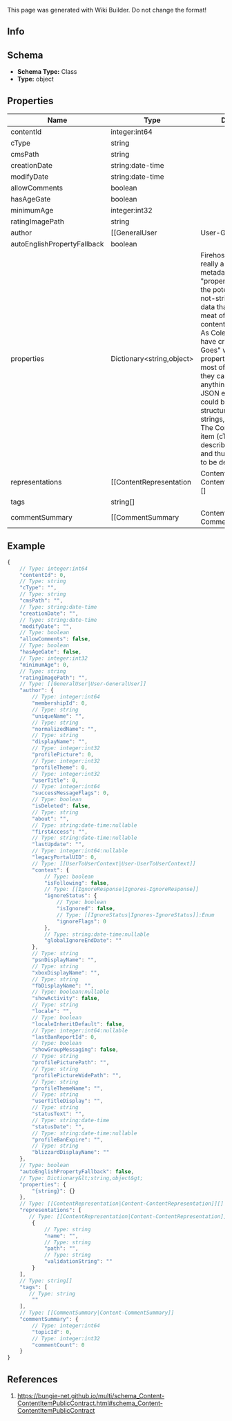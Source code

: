 <span class="wiki-builder">This page was generated with Wiki Builder. Do not change the format!</span>

## Info

## Schema
* **Schema Type:** Class
* **Type:** object

## Properties
Name | Type | Description
---- | ---- | -----------
contentId | integer:int64 | 
cType | string | 
cmsPath | string | 
creationDate | string:date-time | 
modifyDate | string:date-time | 
allowComments | boolean | 
hasAgeGate | boolean | 
minimumAge | integer:int32 | 
ratingImagePath | string | 
author | [[GeneralUser|User-GeneralUser]] | 
autoEnglishPropertyFallback | boolean | 
properties | Dictionary&lt;string,object&gt; | Firehose content is really a collection of metadata and &quot;properties&quot;, which are the potentially-but-not-strictly localizable data that comprises the meat of whatever content is being shown. As Cole Porter would have crooned, &quot;Anything Goes&quot; with Firehose properties. They are most often strings, but they can theoretically be anything. They are JSON encoded, and could be JSON structures, simple strings, numbers etc... The Content Type of the item (cType) will describe the properties, and thus how they ought to be deserialized.
representations | [[ContentRepresentation|Content-ContentRepresentation]][] | 
tags | string[] | 
commentSummary | [[CommentSummary|Content-CommentSummary]] | 

## Example
```javascript
{
    // Type: integer:int64
    "contentId": 0,
    // Type: string
    "cType": "",
    // Type: string
    "cmsPath": "",
    // Type: string:date-time
    "creationDate": "",
    // Type: string:date-time
    "modifyDate": "",
    // Type: boolean
    "allowComments": false,
    // Type: boolean
    "hasAgeGate": false,
    // Type: integer:int32
    "minimumAge": 0,
    // Type: string
    "ratingImagePath": "",
    // Type: [[GeneralUser|User-GeneralUser]]
    "author": {
        // Type: integer:int64
        "membershipId": 0,
        // Type: string
        "uniqueName": "",
        // Type: string
        "normalizedName": "",
        // Type: string
        "displayName": "",
        // Type: integer:int32
        "profilePicture": 0,
        // Type: integer:int32
        "profileTheme": 0,
        // Type: integer:int32
        "userTitle": 0,
        // Type: integer:int64
        "successMessageFlags": 0,
        // Type: boolean
        "isDeleted": false,
        // Type: string
        "about": "",
        // Type: string:date-time:nullable
        "firstAccess": "",
        // Type: string:date-time:nullable
        "lastUpdate": "",
        // Type: integer:int64:nullable
        "legacyPortalUID": 0,
        // Type: [[UserToUserContext|User-UserToUserContext]]
        "context": {
            // Type: boolean
            "isFollowing": false,
            // Type: [[IgnoreResponse|Ignores-IgnoreResponse]]
            "ignoreStatus": {
                // Type: boolean
                "isIgnored": false,
                // Type: [[IgnoreStatus|Ignores-IgnoreStatus]]:Enum
                "ignoreFlags": 0
            },
            // Type: string:date-time:nullable
            "globalIgnoreEndDate": ""
        },
        // Type: string
        "psnDisplayName": "",
        // Type: string
        "xboxDisplayName": "",
        // Type: string
        "fbDisplayName": "",
        // Type: boolean:nullable
        "showActivity": false,
        // Type: string
        "locale": "",
        // Type: boolean
        "localeInheritDefault": false,
        // Type: integer:int64:nullable
        "lastBanReportId": 0,
        // Type: boolean
        "showGroupMessaging": false,
        // Type: string
        "profilePicturePath": "",
        // Type: string
        "profilePictureWidePath": "",
        // Type: string
        "profileThemeName": "",
        // Type: string
        "userTitleDisplay": "",
        // Type: string
        "statusText": "",
        // Type: string:date-time
        "statusDate": "",
        // Type: string:date-time:nullable
        "profileBanExpire": "",
        // Type: string
        "blizzardDisplayName": ""
    },
    // Type: boolean
    "autoEnglishPropertyFallback": false,
    // Type: Dictionary&lt;string,object&gt;
    "properties": {
        "{string}": {}
    },
    // Type: [[ContentRepresentation|Content-ContentRepresentation]][]
    "representations": [
       // Type: [[ContentRepresentation|Content-ContentRepresentation]]
        {
            // Type: string
            "name": "",
            // Type: string
            "path": "",
            // Type: string
            "validationString": ""
        }
    ],
    // Type: string[]
    "tags": [
       // Type: string
        ""
    ],
    // Type: [[CommentSummary|Content-CommentSummary]]
    "commentSummary": {
        // Type: integer:int64
        "topicId": 0,
        // Type: integer:int32
        "commentCount": 0
    }
}

```

## References
1. https://bungie-net.github.io/multi/schema_Content-ContentItemPublicContract.html#schema_Content-ContentItemPublicContract
